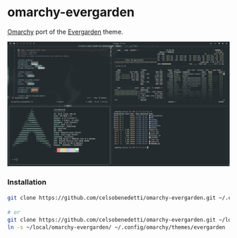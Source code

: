 # omarchy-evergarden

[Omarchy](https://omarchy.org/) port of the [Evergarden](https://everviolet.xyz/) theme.

![demo](./.github/assets/demo.png)

### Installation

```bash
git clone https://github.com/celsobenedetti/omarchy-evergarden.git ~/.config/omarchy/themes/evergarden

# or 
git clone https://github.com/celsobenedetti/omarchy-evergarden.git ~/local/omarchy-evergarden
ln -s ~/local/omarchy-evergarden/ ~/.config/omarchy/themes/evergarden
```
